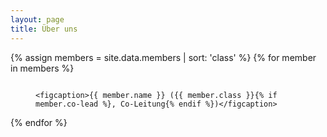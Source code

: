 ```yaml
---
layout: page
title: Über uns
---
```


{% assign members = site.data.members | sort: 'class' %}
{% for member in members %}

<figure class="align-center">
	<img src="/assets/images/{{ member.image }}" alt=""/>

	<figcaption>{{ member.name }} ({{ member.class }}{% if member.co-lead %}, Co-Leitung{% endif %})</figcaption>
</figure>
{% endfor %}

